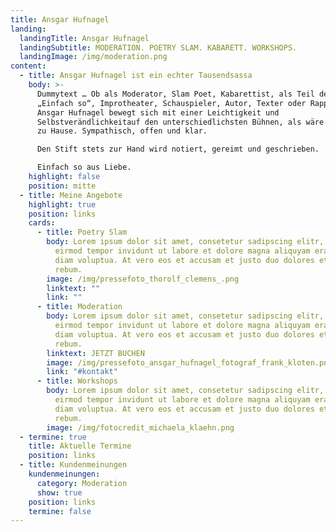 ```yaml
---
title: Ansgar Hufnagel
landing:
  landingTitle: Ansgar Hufnagel
  landingSubtitle: MODERATION. POETRY SLAM. KABARETT. WORKSHOPS.
  landingImage: /img/moderation.png
content:
  - title: Ansgar Hufnagel ist ein echter Tausendsassa
    body: >-
      Dummytext … Ob als Moderator, Slam Poet, Kabarettist, als Teil des Duos
      „Einfach so“, Improtheater, Schauspieler, Autor, Texter oder Rapper.
      Ansgar Hufnagel bewegt sich mit einer Leichtigkeit und
      Selbstverändlichkeitauf den unterschiedlichsten Bühnen, als wäre es sein
      zu Hause. Sympathisch, offen und klar.

      Den Stift stets zur Hand wird notiert, gereimt und geschrieben.

      Einfach so aus Liebe.
    highlight: false
    position: mitte
  - title: Meine Angebote
    highlight: true
    position: links
    cards:
      - title: Poetry Slam
        body: Lorem ipsum dolor sit amet, consetetur sadipscing elitr, sed diam nonumy
          eirmod tempor invidunt ut labore et dolore magna aliquyam erat, sed
          diam voluptua. At vero eos et accusam et justo duo dolores et ea
          rebum.
        image: /img/pressefoto_thorolf_clemens_.png
        linktext: ""
        link: ""
      - title: Moderation
        body: Lorem ipsum dolor sit amet, consetetur sadipscing elitr, sed diam nonumy
          eirmod tempor invidunt ut labore et dolore magna aliquyam erat, sed
          diam voluptua. At vero eos et accusam et justo duo dolores et ea
          rebum.
        linktext: JETZT BUCHEN
        image: /img/pressefoto_ansgar_hufnagel_fotograf_frank_kloten.png
        link: "#kontakt"
      - title: Workshops
        body: Lorem ipsum dolor sit amet, consetetur sadipscing elitr, sed diam nonumy
          eirmod tempor invidunt ut labore et dolore magna aliquyam erat, sed
          diam voluptua. At vero eos et accusam et justo duo dolores et ea
          rebum.
        image: /img/fotocredit_michaela_klaehn.png
  - termine: true
    title: Aktuelle Termine
    position: links
  - title: Kundenmeinungen
    kundenmeinungen:
      category: Moderation
      show: true
    position: links
    termine: false
---
```

